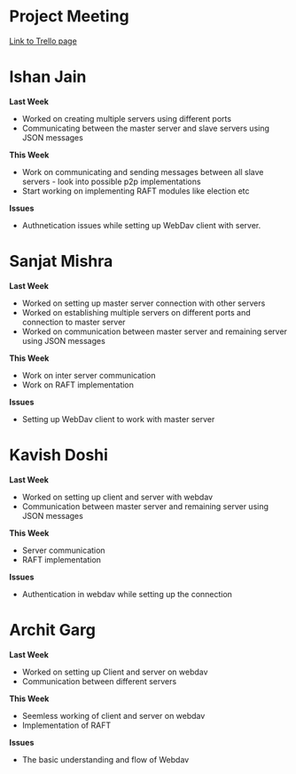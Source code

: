 # Project Meeting

<a href= "https://trello.com/b/fykgWYK4/untitled-board">Link to Trello page</a>

# Ishan Jain
**Last Week**
  - Worked on creating multiple servers using different ports
  - Communicating between the master server and slave servers using JSON messages
 
 **This Week**
  - Work on communicating and sending messages between all slave servers - look into possible p2p implementations
  - Start working on implementing RAFT modules like election etc
 
 **Issues**
  - Authnetication issues while setting up WebDav client with server.
  
# Sanjat Mishra
**Last Week**
  - Worked on setting up master server connection with other servers
  - Worked on establishing multiple servers on different ports and connection to master server
  - Worked on communication between master server and remaining server using JSON messages
    
**This Week**
  - Work on inter server communication 
  - Work on RAFT implementation
      
**Issues**
  - Setting up WebDav client to work with master server
    
# Kavish Doshi
**Last Week**
  - Worked on setting up client and server with webdav
  - Communication between master server and remaining server using JSON messages

 **This Week**
  - Server communication 
  - RAFT implementation
 
 **Issues**
  - Authentication in webdav while setting up the connection
  
   
# Archit Garg
**Last Week**
  - Worked on setting up Client and server on webdav
  - Communication between different servers
  
**This Week**
  - Seemless working of client and server on webdav
  - Implementation of RAFT

**Issues**
  - The basic understanding and flow of Webdav

